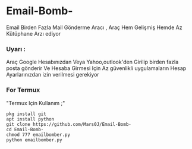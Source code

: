 # Email-Bomb-
Email Birden Fazla Mail Gönderme Aracı , Araç Hem Gelişmiş Hemde Az Kütüphane Arzı ediyor

### Uyarı :
Araç Google Hesabınızdan Veya Yahoo,outlook'den  Girilip birden fazla posta gönderir
Ve Hesaba Girmesi Için Az güvenlikli uygulamaların Hesap Ayarlarınızdan izin verilmesi gerekiyor

### For Termux
"Termux Için Kullanım ;"
```
pkg install git
apt install python
git clone https://github.com/Mars0J/Email-Bomb-
cd Email-Bomb-
chmod 777 emailbomber.py
python emailbomber.py
```
